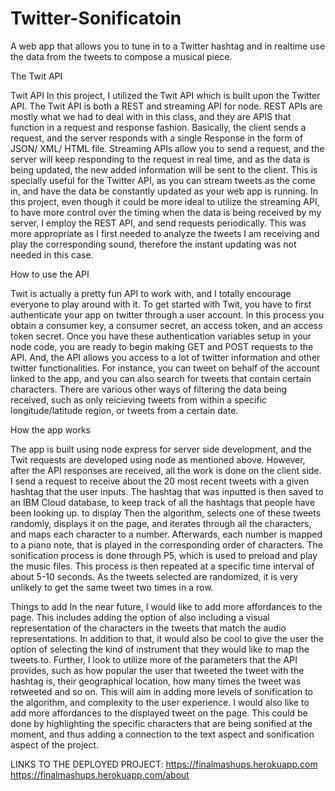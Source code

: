 # Twitter-Sonificatoin
A web app that allows you to tune in to a Twitter hashtag and in realtime use the data from the tweets to compose a musical piece. 

The Twit API

Twit API In this project, I utilized the Twit API which is built upon the Twitter API. The Twit API is both a REST and streaming API for node. REST APIs are mostly what we had to deal with in this class, and they are APIS that function in a request and response fashion. Basically, the client sends a request, and the server responds with a single Response in the form of JSON/ XML/ HTML file. Streaming APIs allow you to send a request, and the server will keep responding to the request in real time, and as the data is being updated, the new added information will be sent to the client. This is specially useful for the Twitter API, as you can stream tweets as the come in, and have the data be constantly updated as your web app is running. In this project, even though it could be more ideal to utilize the streaming API, to have more control over the timing when the data is being received by my server, I employ the REST API, and send requests periodically. This was more appropriate as I first needed to analyze the tweets I am receiving and play the corresponding sound, therefore the instant updating was not needed in this case. 

How to use the API

Twit is actually a pretty fun API to work with, and I totally encourage everyone to play around with it. To get started with Twit, you have to first authenticate your app on twitter through a user account. In this process you obtain a consumer key, a consumer secret, an access token, and an access token secret. Once you have these authentication variables setup in your node code, you are ready to begin making GET and POST requests to the API. And, the API allows you access to a lot of twitter information and other twitter functionalities. For instance, you can tweet on behalf of the account linked to the app, and you can also search for tweets that contain certain characters. There are various other ways of filtering the data being received, such as only reicieving tweets from within a specific longitude/latitude region, or tweets from a certain date.

How the app works

The app is built using node express for server side development, and the Twit requests are developed using node as mentioned above. However, after the API responses are received, all the work is done on the client side. I send a request to receive about the 20 most recent tweets with a given hashtag that the user inputs. The hashtag that was inputted is then saved to an IBM Cloud database, to keep track of all the hashtags that people have been looking up. to display Then the algorithm, selects one of these tweets randomly, displays it on the page, and iterates through all the characters, and maps each character to a number. Afterwards, each number is mapped to a piano note, that is played in the corresponding order of characters. The sonification process is done through P5, which is used to preload and play the music files. This process is then repeated at a specific time interval of about 5-10 seconds. As the tweets selected are randomized, it is very unlikely to get the same tweet two times in a row. 

Things to add 
In the near future, I would like to add more affordances to the page. This includes adding the option of also including a visual representation of the characters in the tweets that match the audio representations. In addition to that, it would also be cool to give the user the option of selecting the kind of instrument that they would like to map the tweets to. Further, I look to utilize more of the parameters that the API provides, such as how popular the user that tweeted the tweet with the hashtag is, their geographical location, how many times the tweet was retweeted and so on. This will aim in adding more levels of sonification to the algorithm, and complexity to the user experience. I would also like to add more affordances to the displayed tweet on the page. This could be done by highlighting the specific characters that are being sonified at the moment, and thus adding a connection to the text aspect and sonification aspect of the project.

LINKS TO THE DEPLOYED PROJECT:
https://finalmashups.herokuapp.com
https://finalmashups.herokuapp.com/about
